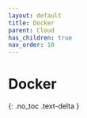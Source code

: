 ```yaml
---
layout: default
title: Docker
parent: Cloud
has_children: true
nav_order: 10
---
```


# Docker

{: .no_toc .text-delta }
